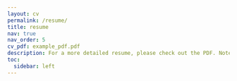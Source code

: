 ```yaml
---
layout: cv
permalink: /resume/
title: resume
nav: true
nav_order: 5
cv_pdf: example_pdf.pdf
description: For a more detailed resume, please check out the PDF. Note that this page and the PDF may be outdated.
toc:
  sidebar: left
---
```

